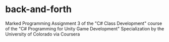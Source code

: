 # back-and-forth
Marked Programming Assignment 3 of the "C# Class Development" course of the "C# Programming for Unity Game Development" Specialization by the University of Colorado via Coursera
